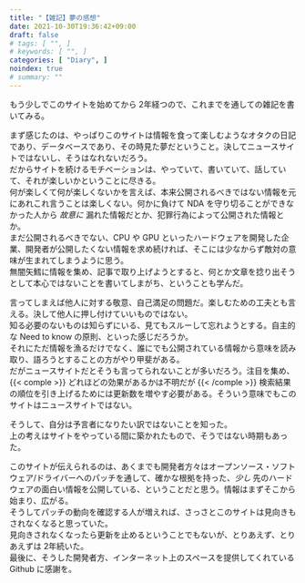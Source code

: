 ```yaml
---
title: "【雑記】夢の感想"
date: 2021-10-30T19:36:42+09:00
draft: false
# tags: [ "", ]
# keywords: [ "", ]
categories: [ "Diary", ]
noindex: true
# summary: ""
---
```


もう少しでこのサイトを始めてから 2年経つので、これまでを通しての雑記を書いてみる。  

まず感じたのは、やっぱりこのサイトは情報を食って楽しむようなオタクの日記であり、データベースであり、その時見た夢だということ。決してニュースサイトではないし、そうはなれないだろう。  
だからサイトを続けるモチベーションは、やっていて、書いていて、話していて、それが楽しいかということに尽きる。  
何が楽しくて何が楽しくないかを言えば、本来公開されるべきではない情報を元にあれこれ言うことは楽しくない。何かに負けて NDA を守り切ることができなかった人から *故意に* 漏れた情報だとか、犯罪行為によって公開された情報とか。  
まだ公開されるべきでない、CPU や GPU といったハードウェアを開発した企業、開発者が公開したくない情報を求め続ければ、そこには少なからず敵対の意味が生まれてしまうように思う。  
無闇矢鱈に情報を集め、記事で取り上げようとすると、何とか文章を捻り出そうとして本心ではないことを書いてしまがち、ということも学んだ。  

言ってしまえば他人に対する敬意、自己満足の問題だ。楽しむための工夫とも言える。決して他人に押し付けていいものではない。  
知る必要のないものは知らずにいる、見てもスルーして忘れようとする。自主的な Need to know の原則、といった感じだろうか。  
それにただ情報を漁るだけでなく、誰にでも公開されている情報から意味を読み取り、語ろうとすることの方がやり甲斐がある。  
だがニュースサイトだとそうも言ってられないことが多いだろう。注目を集め、{{< comple >}} どれほどの効果があるかは不明だが {{< /comple >}} 検索結果の順位を引き上げるためには更新数を増やす必要がある。そういう意味でもこのサイトはニュースサイトではない。  

そうして、自分は予言者になりたい訳ではないことを知った。  
上の考えはサイトをやっている間に築かれたもので、そうではない時期もあった。  

このサイトが伝えられるのは、あくまでも開発者方々はオープンソース・ソフトウェア/ドライバーへのパッチを通して、確かな根拠を持った、*少し* 先のハードウェアの面白い情報を公開している、ということだと思う。情報はまずそこから始まり、広がる。  
そうしてパッチの動向を確認する人が増えれば、さっさとこのサイトは見向きもされなくなると思っていた。  
見向きされなくなったら更新を止めるということでもないが、とりあえず、とりあえずは 2年続いた。  
最後に、そうした開発者方、インターネット上のスペースを提供してくれている Github に感謝を。  
